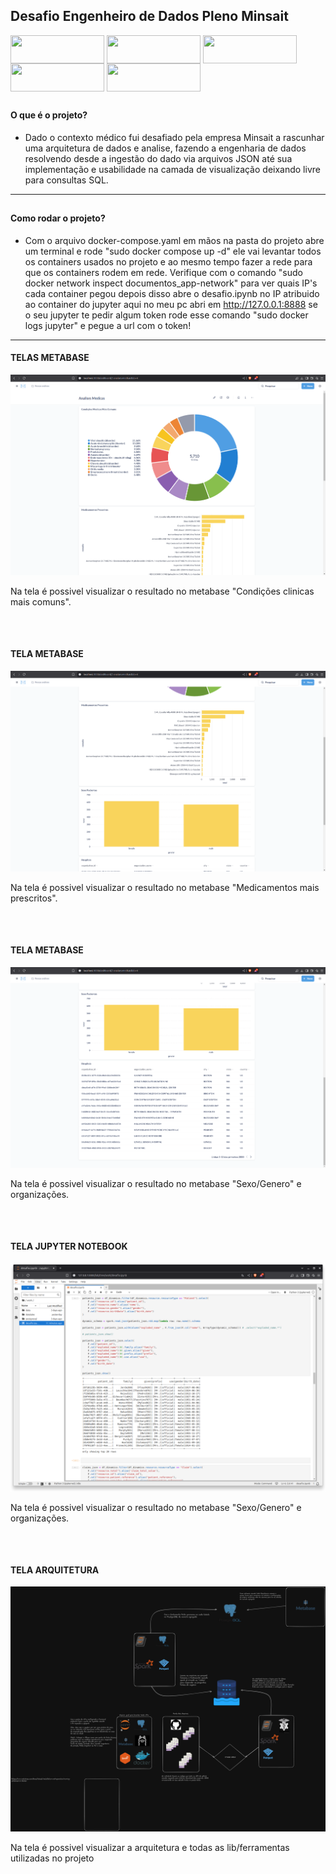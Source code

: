 <h2> Desafio Engenheiro de Dados Pleno Minsait </h2>


<div style="display: inline_block">

<img align="center" height="45px" width="150px" src="https://cdn.jsdelivr.net/gh/devicons/devicon/icons/python/python-original.svg" />


<img align="center" height="45px" width="150px" src="https://cdn.jsdelivr.net/gh/devicons/devicon@latest/icons/postgresql/postgresql-original.svg" />
          

<img align="center" height="45px" width="150px" src="https://cdn.jsdelivr.net/gh/devicons/devicon@latest/icons/docker/docker-original-wordmark.svg" />
          

<img align="center" height="45px" width="150px" src="https://cdn.jsdelivr.net/gh/devicons/devicon@latest/icons/apachespark/apachespark-original-wordmark.svg" />
          

<img align="center" height="45px" width="150px" src="https://cdn.jsdelivr.net/gh/devicons/devicon@latest/icons/jupyter/jupyter-original-wordmark.svg" />
          
 
</div>


## <h4> O que é o projeto? </h4>


* Dado o contexto médico fui desafiado pela empresa Minsait a rascunhar uma arquitetura de dados e analise, fazendo a engenharia de dados resolvendo desde a ingestão do dado via arquivos JSON até sua implementação e usabilidade na camada de visualização deixando livre para consultas SQL.

---

## <h4> Como rodar o projeto? </h4>


* Com o arquivo docker-compose.yaml em mãos na pasta do projeto abre um terminal e rode "sudo docker compose up -d" ele vai levantar todos os containers usados no projeto e ao mesmo tempo fazer a rede para que os containers rodem em rede. Verifique com o comando "sudo docker network inspect documentos_app-network" para ver quais IP's cada container pegou depois disso abre o desafio.ipynb no IP atribuido ao container do jupyter aqui no meu pc abri em http://127.0.0.1:8888 se o seu jupyter te pedir algum token rode esse comando "sudo docker logs jupyter" e pegue a url com o token!

---


<h4> TELAS METABASE </h4>

<img src="print_telas/Captura de tela de 2025-03-19 21-23-26.png">

<p> Na tela é possivel visualizar o resultado no metabase "Condições clinicas mais comuns". </p>

<ul>



</ul>

##


<br>

<h4> TELA METABASE </h4>

<img src="print_telas/Captura de tela de 2025-03-19 21-24-11.png">

<p> Na tela é possivel visualizar o resultado no metabase "Medicamentos mais prescritos". </p>

<ul>


</ul>

##


<br>

<h4> TELA METABASE </h4>

<img src="print_telas/Captura de tela de 2025-03-19 21-24-16.png">

<p> Na tela é possivel visualizar o resultado no metabase "Sexo/Genero" e organizações. </p>

<ul>


</ul>

##


<br>

<h4> TELA JUPYTER NOTEBOOK </h4>

<img src="print_telas/Captura de tela de 2025-03-19 21-24-42.png">

<p> Na tela é possivel visualizar o resultado no metabase "Sexo/Genero" e organizações. </p>

<ul>


</ul>

##

<br>

<h4> TELA ARQUITETURA </h4>

<img src="print_telas/desafioEngenhariaSaude.png">

<p> Na tela é possivel visualizar a arquitetura e todas as lib/ferramentas utilizadas no projeto </p>

<ul>


</ul>

##
